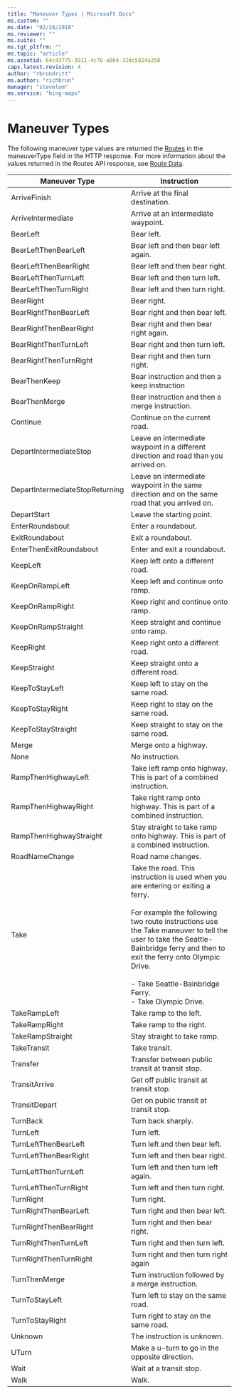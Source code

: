 ```yaml
---
title: "Maneuver Types | Microsoft Docs"
ms.custom: ""
ms.date: "02/28/2018"
ms.reviewer: ""
ms.suite: ""
ms.tgt_pltfrm: ""
ms.topic: "article"
ms.assetid: 64c43775-3911-4c76-a0b4-32dc5824a258
caps.latest.revision: 4
author: "rbrundritt"
ms.author: "richbrun"
manager: "stevelom"
ms.service: "bing-maps"
---
```

# Maneuver Types

The following maneuver type values are returned the [Routes](index.md) in the maneuverType field in the HTTP response. For more information about the values returned in the Routes API response, see [Route Data](route-data.md).  
  
|Maneuver Type|Instruction|  
|-------------------|-----------------|  
|ArriveFinish|Arrive at the final destination.|  
|ArriveIntermediate|Arrive at an intermediate waypoint.|  
|BearLeft|Bear left.|  
|BearLeftThenBearLeft|Bear left and then bear left again.|  
|BearLeftThenBearRight|Bear left and then bear right.|  
|BearLeftThenTurnLeft|Bear left and then turn left.|  
|BearLeftThenTurnRight|Bear left and then turn right.|  
|BearRight|Bear right.|  
|BearRightThenBearLeft|Bear right and then bear left.|  
|BearRightThenBearRight|Bear right and then bear right again.|  
|BearRightThenTurnLeft|Bear right and then turn left.|  
|BearRightThenTurnRight|Bear right and then turn right.|  
|BearThenKeep|Bear instruction and then a keep instruction|  
|BearThenMerge|Bear instruction and then a merge instruction.|  
|Continue|Continue on the current road.|  
|DepartIntermediateStop|Leave an intermediate waypoint in a different direction and road than you arrived on.|  
|DepartIntermediateStopReturning|Leave an intermediate waypoint in the same direction and on the same road that you arrived on.|  
|DepartStart|Leave the starting point.|  
|EnterRoundabout|Enter a roundabout.|  
|ExitRoundabout|Exit a roundabout.|  
|EnterThenExitRoundabout|Enter and exit a roundabout.|  
|KeepLeft|Keep left onto a different road.|  
|KeepOnRampLeft|Keep left and continue onto ramp.|  
|KeepOnRampRight|Keep right and continue onto ramp.|  
|KeepOnRampStraight|Keep straight and continue onto ramp.|  
|KeepRight|Keep right onto a different road.|  
|KeepStraight|Keep straight onto a different road.|  
|KeepToStayLeft|Keep left to stay on the same road.|  
|KeepToStayRight|Keep right to stay on the same road.|  
|KeepToStayStraight|Keep straight to stay on the same road.|  
|Merge|Merge onto a highway.|  
|None|No instruction.|  
|RampThenHighwayLeft|Take left ramp onto highway. This is part of a combined instruction.|  
|RampThenHighwayRight|Take right ramp onto highway. This is part of a combined instruction.|  
|RampThenHighwayStraight|Stay straight to take ramp onto highway. This is part of a combined instruction.|  
|RoadNameChange|Road name changes.|  
|Take|Take the road. This instruction is used when you are entering or exiting a ferry.<br /><br /> For example the following two route instructions use the Take maneuver to tell the user to take the Seattle-Bainbridge ferry and then to exit the ferry onto Olympic Drive.<br /><br /> -   Take Seattle-Bainbridge Ferry.<br />-   Take Olympic Drive.|  
|TakeRampLeft|Take ramp to the left.|  
|TakeRampRight|Take ramp to the right.|  
|TakeRampStraight|Stay straight to take ramp.|  
|TakeTransit|Take transit.|  
|Transfer|Transfer between public transit at transit stop.|  
|TransitArrive|Get off public transit at transit stop.|  
|TransitDepart|Get on public transit at transit stop.|  
|TurnBack|Turn back sharply.|  
|TurnLeft|Turn left.|  
|TurnLeftThenBearLeft|Turn left and then bear left.|  
|TurnLeftThenBearRight|Turn left and then bear right.|  
|TurnLeftThenTurnLeft|Turn left and then turn left again.|  
|TurnLeftThenTurnRight|Turn left and then turn right.|  
|TurnRight|Turn right.|  
|TurnRightThenBearLeft|Turn right and then bear left.|  
|TurnRightThenBearRight|Turn right and then bear right.|  
|TurnRightThenTurnLeft|Turn right and then turn left.|  
|TurnRightThenTurnRight|Turn right and then turn right again|  
|TurnThenMerge|Turn instruction followed by a merge instruction.|  
|TurnToStayLeft|Turn left to stay on the same road.|  
|TurnToStayRight|Turn right to stay on the same road.|  
|Unknown|The instruction is unknown.|  
|UTurn|Make a u-turn to go in the opposite direction.|  
|Wait|Wait at a transit stop.|  
|Walk|Walk.|